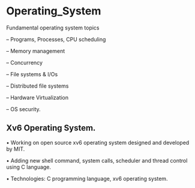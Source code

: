# Operating_System

Fundamental operating system topics

– Programs, Processes, CPU scheduling

– Memory management

– Concurrency

– File systems & I/Os

– Distributed file systems

– Hardware Virtualization

– OS security.

## Xv6 Operating System.                                                                                                               
•	Working on open source xv6 operating system designed and developed by MIT.

•	Adding new shell command, system calls, scheduler and thread control using C language.

•	Technologies: C programming language, xv6 operating system. 

